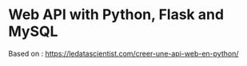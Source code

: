 # Web API with Python, Flask and MySQL

Based on : https://ledatascientist.com/creer-une-api-web-en-python/